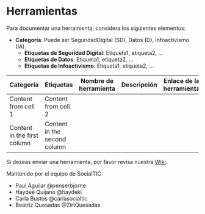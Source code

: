 # Herramientas

Para documentar una herramienta, considera los siguientes elementos:
- **Categoría**: Puede ser SeguridadDigital (SD), Datos (D), Infoactivismo (IA).
  - **Etiquetas de Seguridad Digital**: Etiqueta1, etiqueta2, ...
  - **Etiquetas de Datos**: Etiqueta1, etiqueta2, ...
  - **Etiquetas de Infoactivismo**: Etiqueta1, etiqueta2, ...

Categoría | Etiquetas | Nombre de herramienta | Descripción | Enlace de la herramienta | Ultima revisión  | ¿Quien reviso?
------------ | ------------- | ------------- | ------------- | ------------- | ------------- | -------------
Content from cell 1 | Content from cell 2
Content in the first column | Content in the second column

Si deseas enviar una herramienta, por favor revisa nuestra [Wiki](protege.la).

Mantenido por el equipo de SocialTIC:
- Paul Aguilar @penserbjorne
- Haydeé Quijano @haydeki
- Carla Bustos @carlasocialtic
- Beatriz Quesadas @ZirtQuesadas
